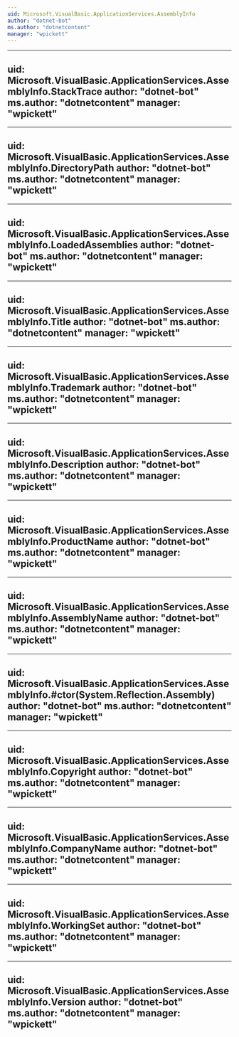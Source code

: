 ```yaml
---
uid: Microsoft.VisualBasic.ApplicationServices.AssemblyInfo
author: "dotnet-bot"
ms.author: "dotnetcontent"
manager: "wpickett"
---
```


---
uid: Microsoft.VisualBasic.ApplicationServices.AssemblyInfo.StackTrace
author: "dotnet-bot"
ms.author: "dotnetcontent"
manager: "wpickett"
---

---
uid: Microsoft.VisualBasic.ApplicationServices.AssemblyInfo.DirectoryPath
author: "dotnet-bot"
ms.author: "dotnetcontent"
manager: "wpickett"
---

---
uid: Microsoft.VisualBasic.ApplicationServices.AssemblyInfo.LoadedAssemblies
author: "dotnet-bot"
ms.author: "dotnetcontent"
manager: "wpickett"
---

---
uid: Microsoft.VisualBasic.ApplicationServices.AssemblyInfo.Title
author: "dotnet-bot"
ms.author: "dotnetcontent"
manager: "wpickett"
---

---
uid: Microsoft.VisualBasic.ApplicationServices.AssemblyInfo.Trademark
author: "dotnet-bot"
ms.author: "dotnetcontent"
manager: "wpickett"
---

---
uid: Microsoft.VisualBasic.ApplicationServices.AssemblyInfo.Description
author: "dotnet-bot"
ms.author: "dotnetcontent"
manager: "wpickett"
---

---
uid: Microsoft.VisualBasic.ApplicationServices.AssemblyInfo.ProductName
author: "dotnet-bot"
ms.author: "dotnetcontent"
manager: "wpickett"
---

---
uid: Microsoft.VisualBasic.ApplicationServices.AssemblyInfo.AssemblyName
author: "dotnet-bot"
ms.author: "dotnetcontent"
manager: "wpickett"
---

---
uid: Microsoft.VisualBasic.ApplicationServices.AssemblyInfo.#ctor(System.Reflection.Assembly)
author: "dotnet-bot"
ms.author: "dotnetcontent"
manager: "wpickett"
---

---
uid: Microsoft.VisualBasic.ApplicationServices.AssemblyInfo.Copyright
author: "dotnet-bot"
ms.author: "dotnetcontent"
manager: "wpickett"
---

---
uid: Microsoft.VisualBasic.ApplicationServices.AssemblyInfo.CompanyName
author: "dotnet-bot"
ms.author: "dotnetcontent"
manager: "wpickett"
---

---
uid: Microsoft.VisualBasic.ApplicationServices.AssemblyInfo.WorkingSet
author: "dotnet-bot"
ms.author: "dotnetcontent"
manager: "wpickett"
---

---
uid: Microsoft.VisualBasic.ApplicationServices.AssemblyInfo.Version
author: "dotnet-bot"
ms.author: "dotnetcontent"
manager: "wpickett"
---
